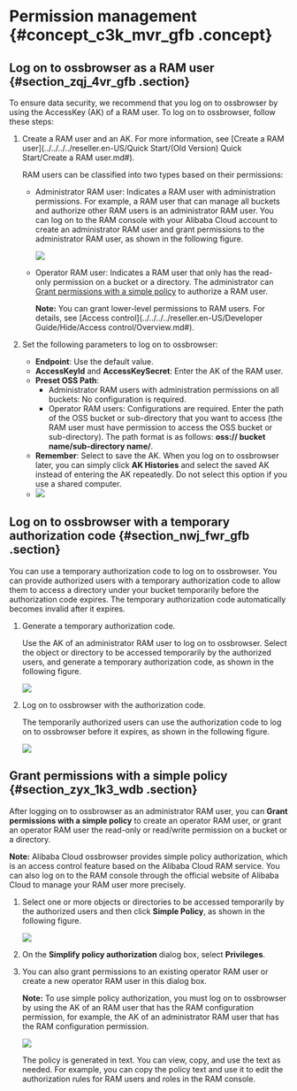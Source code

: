 # Permission management {#concept_c3k_mvr_gfb .concept}

## Log on to ossbrowser as a RAM user {#section_zqj_4vr_gfb .section}

To ensure data security, we recommend that you log on to ossbrowser by using the AccessKey \(AK\) of a RAM user. To log on to ossbrowser, follow these steps:

1.  Create a RAM user and an AK. For more information, see [Create a RAM user](../../../../reseller.en-US/Quick Start/(Old Version) Quick Start/Create a RAM user.md#).

    RAM users can be classified into two types based on their permissions:

    -   Administrator RAM user: Indicates a RAM user with administration permissions. For example, a RAM user that can manage all buckets and authorize other RAM users is an administrator RAM user. You can log on to the RAM console with your Alibaba Cloud account to create an administrator RAM user and grant permissions to the administrator RAM user, as shown in the following figure.

        ![](http://static-aliyun-doc.oss-cn-hangzhou.aliyuncs.com/assets/img/4906/15688788146324_en-US.png)

    -   Operator RAM user: Indicates a RAM user that only has the read-only permission on a bucket or a directory. The administrator can [Grant permissions with a simple policy](#section_zyx_1k3_wdb) to authorize a RAM user.

        **Note:** You can grant lower-level permissions to RAM users. For details, see [Access control](../../../../reseller.en-US/Developer Guide/Hide/Access control/Overview.md#).

2.  Set the following parameters to log on to ossbrowser:
    -   **Endpoint**: Use the default value.
    -   **AccessKeyId** and **AccessKeySecret**: Enter the AK of the RAM user.
    -   **Preset OSS Path**:
        -   Administrator RAM users with administration permissions on all buckets: No configuration is required.
        -   Operator RAM users: Configurations are required. Enter the path of the OSS bucket or sub-directory that you want to access \(the RAM user must have permission to access the OSS bucket or sub-directory\). The path format is as follows: **oss:// bucket name/sub-directory name/**.
    -   **Remember**: Select to save the AK. When you log on to ossbrowser later, you can simply click **AK Histories** and select the saved AK instead of entering the AK repeatedly. Do not select this option if you use a shared computer.
    -   ![](http://static-aliyun-doc.oss-cn-hangzhou.aliyuncs.com/assets/img/21830/156887881433074_en-US.png)


## Log on to ossbrowser with a temporary authorization code {#section_nwj_fwr_gfb .section}

You can use a temporary authorization code to log on to ossbrowser. You can provide authorized users with a temporary authorization code to allow them to access a directory under your bucket temporarily before the authorization code expires. The temporary authorization code automatically becomes invalid after it expires.

1.  Generate a temporary authorization code.

    Use the AK of an administrator RAM user to log on to ossbrowser. Select the object or directory to be accessed temporarily by the authorized users, and generate a temporary authorization code, as shown in the following figure.

    ![](http://static-aliyun-doc.oss-cn-hangzhou.aliyuncs.com/assets/img/4906/15688788156326_en-US.png)

2.  Log on to ossbrowser with the authorization code.

    The temporarily authorized users can use the authorization code to log on to ossbrowser before it expires, as shown in the following figure.

    ![](http://static-aliyun-doc.oss-cn-hangzhou.aliyuncs.com/assets/img/4906/15688788156327_en-US.png)


## Grant permissions with a simple policy {#section_zyx_1k3_wdb .section}

After logging on to ossbrowser as an administrator RAM user, you can **Grant permissions with a simple policy** to create an operator RAM user, or grant an operator RAM user the read-only or read/write permission on a bucket or a directory.

**Note:** Alibaba Cloud ossbrowser provides simple policy authorization, which is an access control feature based on the Alibaba Cloud RAM service. You can also log on to the RAM console through the official website of Alibaba Cloud to manage your RAM user more precisely.

1.  Select one or more objects or directories to be accessed temporarily by the authorized users and then click **Simple Policy**, as shown in the following figure.

    ![](http://static-aliyun-doc.oss-cn-hangzhou.aliyuncs.com/assets/img/4906/15688788156328_en-US.png)

2.  On the **Simplify policy authorization** dialog box, select **Privileges**.
3.  You can also grant permissions to an existing operator RAM user or create a new operator RAM user in this dialog box.

    **Note:** To use simple policy authorization, you must log on to ossbrowser by using the AK of an RAM user that has the RAM configuration permission, for example, the AK of an administrator RAM user that has the RAM configuration permission.

    ![](http://static-aliyun-doc.oss-cn-hangzhou.aliyuncs.com/assets/img/4906/15688788156329_en-US.png)

    The policy is generated in text. You can view, copy, and use the text as needed. For example, you can copy the policy text and use it to edit the authorization rules for RAM users and roles in the RAM console.


